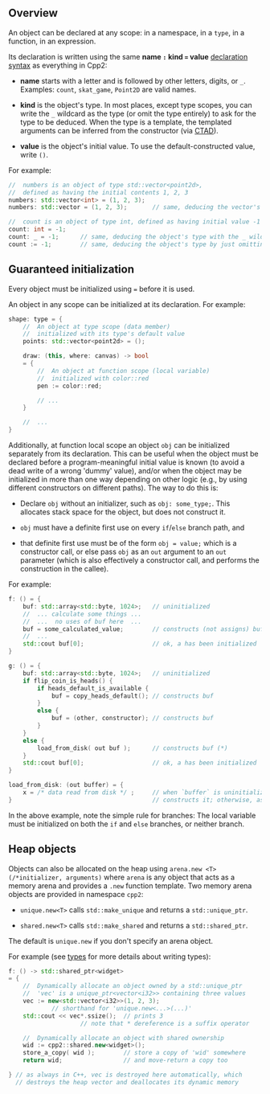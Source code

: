 ## Overview

An object can be declared at any scope: in a namespace, in a `type`, in a function, in an expression.

Its declaration is written using the same **name `:` kind `=` value** [declaration syntax](../cpp2/declarations.md) as everything in Cpp2:

- **name** starts with a letter and is followed by other letters, digits, or `_`. Examples: `count`, `skat_game`, `Point2D` are valid names.

- **kind** is the object's type. In most places, except type scopes, you can write the `_` wildcard as the type (or omit the type entirely) to ask for the type to be deduced. When the type is a template, the templated arguments can be inferred from the constructor (via [CTAD](../welcome/hello-world.md#CTAD)).

- **value** is the object's initial value. To use the default-constructed value, write `()`.


For example:

``` cpp title="Declaring some objects"
//  numbers is an object of type std::vector<point2d>,
//  defined as having the initial contents 1, 2, 3
numbers: std::vector<int> = (1, 2, 3);
numbers: std::vector = (1, 2, 3);       // same, deducing the vector's type

//  count is an object of type int, defined as having initial value -1
count: int = -1;
count: _ = -1;      // same, deducing the object's type with the _ wildcard
count := -1;        // same, deducing the object's type by just omitting it
```


## <a id="Init"></a> Guaranteed initialization

Every object must be initialized using `=` before it is used.

An object in any scope can be initialized at its declaration. For example:

``` cpp title="Initializing objects when they are declared" hl_lines="4 10"
shape: type = {
    //  An object at type scope (data member)
    //  initialized with its type's default value
    points: std::vector<point2d> = ();

    draw: (this, where: canvas) -> bool
    = {
        //  An object at function scope (local variable)
        //  initialized with color::red
        pen := color::red;

        // ...
    }

    //  ...
}
```

Additionally, at function local scope an object `obj` can be initialized separately from its declaration. This can be useful when the object must be declared before a program-meaningful initial value is known (to avoid a dead write of a wrong 'dummy' value), and/or when the object may be initialized in more than one way depending on other logic (e.g., by using different constructors on different paths). The way to do this is:

- Declare `obj` without an initializer, such as `obj: some_type;`. This allocates stack space for the object, but does not construct it.

- `obj` must have a definite first use on every `if`/`else` branch path, and

- that definite first use must be of the form `obj = value;` which is a constructor call, or else pass `obj` as an `out` argument to an `out` parameter (which is also effectively a constructor call, and performs the construction in the callee).

For example:

``` cpp title="Initializing local objects after they are declared" hl_lines="5 14 17 21"
f: () = {
    buf: std::array<std::byte, 1024>;   // uninitialized
    //  ... calculate some things ...
    //  ...  no uses of buf here  ...
    buf = some_calculated_value;        // constructs (not assigns) buf
    //  ...
    std::cout buf[0];                   // ok, a has been initialized
}

g: () = {
    buf: std::array<std::byte, 1024>;   // uninitialized
    if flip_coin_is_heads() {
        if heads_default_is_available {
            buf = copy_heads_default(); // constructs buf
        }
        else {
            buf = (other, constructor); // constructs buf
        }
    }
    else {
        load_from_disk( out buf );      // constructs buf (*)
    }
    std::cout buf[0];                   // ok, a has been initialized
}

load_from_disk: (out buffer) = {
    x = /* data read from disk */ ;     // when `buffer` is uninitialized,
}                                       // constructs it; otherwise, assigns
```

In the above example, note the simple rule for branches: The local variable must be initialized on both the `if` and `else` branches, or neither branch.


## Heap objects

Objects can also be allocated on the heap using `arena.new <T> (/*initializer, arguments)` where `arena` is any object that acts as a memory arena and provides a `.new` function template. Two memory arena objects are provided in namespace `cpp2`:

- `unique.new<T>` calls `std::make_unique` and returns a `std::unique_ptr`.

- `shared.new<T>` calls `std::make_shared` and returns a `std::shared_ptr`.

The default is `unique.new` if you don't specify an arena object.

For example (see [types](types.md) for more details about writing types):


``` cpp title="Heap allocation" hl_lines="3-6 10-11"
f: () -> std::shared_ptr<widget>
= {
    //  Dynamically allocate an object owned by a std::unique_ptr
    //  'vec' is a unique_ptr<vector<i32>> containing three values
    vec := new<std::vector<i32>>(1, 2, 3);
            // shorthand for 'unique.new<...>(...)'
    std::cout << vec*.ssize();  // prints 3
                    // note that * dereference is a suffix operator

    //  Dynamically allocate an object with shared ownership
    wid := cpp2::shared.new<widget>();
    store_a_copy( wid );        // store a copy of 'wid' somewhere
    return wid;                 // and move-return a copy too

} // as always in C++, vec is destroyed here automatically, which
  // destroys the heap vector and deallocates its dynamic memory
```

